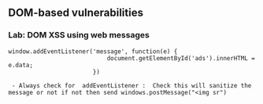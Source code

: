 ## DOM-based vulnerabilities

### Lab: DOM XSS using web messages


```
window.addEventListener('message', function(e) {
                            document.getElementById('ads').innerHTML = e.data;
                        })

 - Always check for  addEventListener :  Check this will sanitize the message or not if not then send windows.postMessage("<img sr")

```
